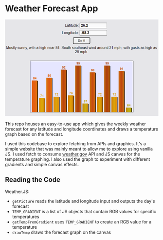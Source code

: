 # Weather Forecast App

![weather forecast and graph](sample_image.png)

This repo houses an easy-to-use app which gives the weekly weather forecast for any latitude 
and longitude coordinates and draws a temperature graph based on the forecast.

I used this codebase to explore fetching from APIs and graphics. It's a simple website that was mainly meant to allow me to explore using vanilla JS. I used fetch to consume [weather.gov](https://www.weather.gov/) API and JS canvas for the temperature graphing. I also used the graph to experiment with different gradients and simple canvas effects.


## Reading the Code

Weather.JS:
- `getPicture` reads the latitude and longitude input and outputs the day's forecast
- `TEMP_GRADIENT` is a list of JS objects that contain RGB values for specific temperatures
- `getTempFromGradient` uses `TEMP_GRADIENT` to create an RGB value for a temperature
- `drawTemp` draws the forecast graph on the canvas